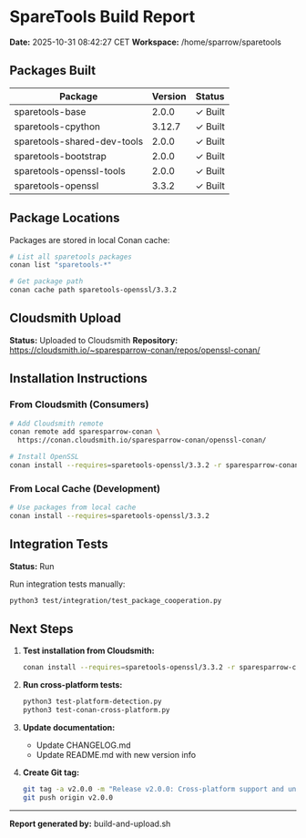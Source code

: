 # SpareTools Build Report

**Date:** 2025-10-31 08:42:27 CET
**Workspace:** /home/sparrow/sparetools

## Packages Built

| Package | Version | Status |
|---------|---------|--------|
| sparetools-base | 2.0.0 | ✓ Built |
| sparetools-cpython | 3.12.7 | ✓ Built |
| sparetools-shared-dev-tools | 2.0.0 | ✓ Built |
| sparetools-bootstrap | 2.0.0 | ✓ Built |
| sparetools-openssl-tools | 2.0.0 | ✓ Built |
| sparetools-openssl | 3.3.2 | ✓ Built |

## Package Locations

Packages are stored in local Conan cache:

```bash
# List all sparetools packages
conan list "sparetools-*"

# Get package path
conan cache path sparetools-openssl/3.3.2
```

## Cloudsmith Upload

**Status:** Uploaded to Cloudsmith
**Repository:** https://cloudsmith.io/~sparesparrow-conan/repos/openssl-conan/

## Installation Instructions

### From Cloudsmith (Consumers)

```bash
# Add Cloudsmith remote
conan remote add sparesparrow-conan \
  https://conan.cloudsmith.io/sparesparrow-conan/openssl-conan/

# Install OpenSSL
conan install --requires=sparetools-openssl/3.3.2 -r sparesparrow-conan
```

### From Local Cache (Development)

```bash
# Use packages from local cache
conan install --requires=sparetools-openssl/3.3.2
```

## Integration Tests

**Status:** Run

Run integration tests manually:

```bash
python3 test/integration/test_package_cooperation.py
```

## Next Steps

1. **Test installation from Cloudsmith:**
   ```bash
   conan install --requires=sparetools-openssl/3.3.2 -r sparesparrow-conan
   ```

2. **Run cross-platform tests:**
   ```bash
   python3 test-platform-detection.py
   python3 test-conan-cross-platform.py
   ```

3. **Update documentation:**
   - Update CHANGELOG.md
   - Update README.md with new version info

4. **Create Git tag:**
   ```bash
   git tag -a v2.0.0 -m "Release v2.0.0: Cross-platform support and unified package ecosystem"
   git push origin v2.0.0
   ```

---

**Report generated by:** build-and-upload.sh
